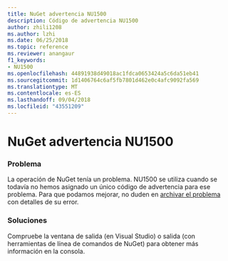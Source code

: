 ```yaml
---
title: NuGet advertencia NU1500
description: Código de advertencia NU1500
author: zhili1208
ms.author: lzhi
ms.date: 06/25/2018
ms.topic: reference
ms.reviewer: anangaur
f1_keywords:
- NU1500
ms.openlocfilehash: 44891938d49018ac1fdca0653424a5c6da51eb41
ms.sourcegitcommit: 1d1406764c6af5fb7801d462e0c4afc9092fa569
ms.translationtype: MT
ms.contentlocale: es-ES
ms.lasthandoff: 09/04/2018
ms.locfileid: "43551209"
---
```

# <a name="nuget-warning-nu1500"></a>NuGet advertencia NU1500

### <a name="issue"></a>Problema
La operación de NuGet tenía un problema. NU1500 se utiliza cuando se todavía no hemos asignado un único código de advertencia para ese problema. Para que podamos mejorar, no duden en [archivar el problema](https://github.com/nuget/home/issues) con detalles de su error.

### <a name="solution"></a>Soluciones
Compruebe la ventana de salida (en Visual Studio) o salida (con herramientas de línea de comandos de NuGet) para obtener más información en la consola.